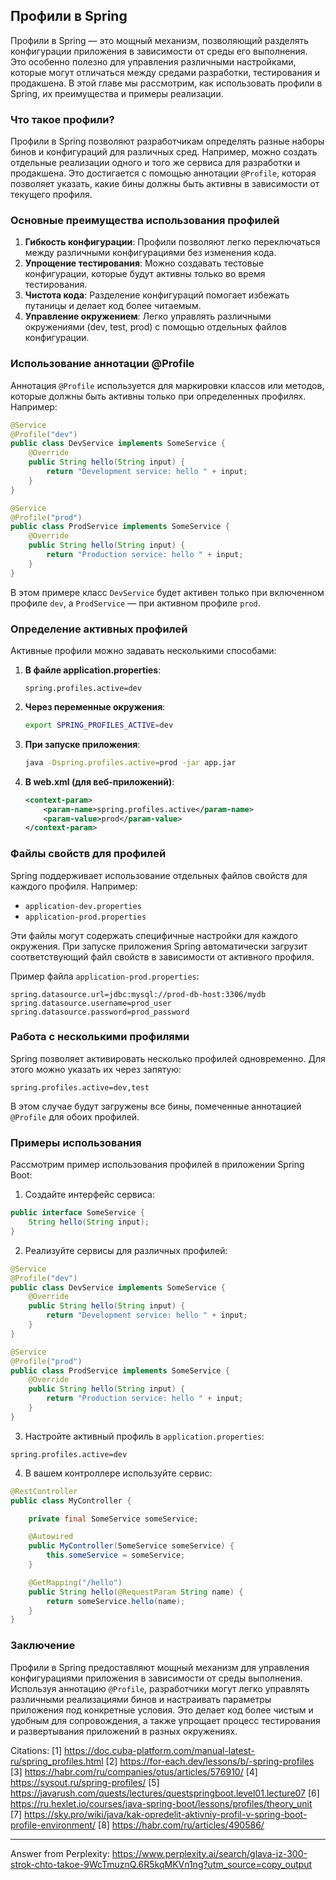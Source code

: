 ## Профили в Spring

Профили в Spring — это мощный механизм, позволяющий разделять конфигурации приложения в зависимости от среды его выполнения. Это особенно полезно для управления различными настройками, которые могут отличаться между средами разработки, тестирования и продакшена. В этой главе мы рассмотрим, как использовать профили в Spring, их преимущества и примеры реализации.

### Что такое профили?

Профили в Spring позволяют разработчикам определять разные наборы бинов и конфигураций для различных сред. Например, можно создать отдельные реализации одного и того же сервиса для разработки и продакшена. Это достигается с помощью аннотации `@Profile`, которая позволяет указать, какие бины должны быть активны в зависимости от текущего профиля.

### Основные преимущества использования профилей

1. **Гибкость конфигурации**: Профили позволяют легко переключаться между различными конфигурациями без изменения кода.
2. **Упрощение тестирования**: Можно создавать тестовые конфигурации, которые будут активны только во время тестирования.
3. **Чистота кода**: Разделение конфигураций помогает избежать путаницы и делает код более читаемым.
4. **Управление окружением**: Легко управлять различными окружениями (dev, test, prod) с помощью отдельных файлов конфигурации.

### Использование аннотации @Profile

Аннотация `@Profile` используется для маркировки классов или методов, которые должны быть активны только при определенных профилях. Например:

```java
@Service
@Profile("dev")
public class DevService implements SomeService {
    @Override
    public String hello(String input) {
        return "Development service: hello " + input;
    }
}

@Service
@Profile("prod")
public class ProdService implements SomeService {
    @Override
    public String hello(String input) {
        return "Production service: hello " + input;
    }
}
```

В этом примере класс `DevService` будет активен только при включенном профиле `dev`, а `ProdService` — при активном профиле `prod`.

### Определение активных профилей

Активные профили можно задавать несколькими способами:

1. **В файле application.properties**:
   ```properties
   spring.profiles.active=dev
   ```

2. **Через переменные окружения**:
   ```bash
   export SPRING_PROFILES_ACTIVE=dev
   ```

3. **При запуске приложения**:
   ```bash
   java -Dspring.profiles.active=prod -jar app.jar
   ```

4. **В web.xml (для веб-приложений)**:
   ```xml
   <context-param>
       <param-name>spring.profiles.active</param-name>
       <param-value>prod</param-value>
   </context-param>
   ```

### Файлы свойств для профилей

Spring поддерживает использование отдельных файлов свойств для каждого профиля. Например:

- `application-dev.properties`
- `application-prod.properties`

Эти файлы могут содержать специфичные настройки для каждого окружения. При запуске приложения Spring автоматически загрузит соответствующий файл свойств в зависимости от активного профиля.

Пример файла `application-prod.properties`:

```properties
spring.datasource.url=jdbc:mysql://prod-db-host:3306/mydb
spring.datasource.username=prod_user
spring.datasource.password=prod_password
```

### Работа с несколькими профилями

Spring позволяет активировать несколько профилей одновременно. Для этого можно указать их через запятую:

```properties
spring.profiles.active=dev,test
```

В этом случае будут загружены все бины, помеченные аннотацией `@Profile` для обоих профилей.

### Примеры использования

Рассмотрим пример использования профилей в приложении Spring Boot:

1. Создайте интерфейс сервиса:

```java
public interface SomeService {
    String hello(String input);
}
```

2. Реализуйте сервисы для различных профилей:

```java
@Service
@Profile("dev")
public class DevService implements SomeService {
    @Override
    public String hello(String input) {
        return "Development service: hello " + input;
    }
}

@Service
@Profile("prod")
public class ProdService implements SomeService {
    @Override
    public String hello(String input) {
        return "Production service: hello " + input;
    }
}
```

3. Настройте активный профиль в `application.properties`:

```properties
spring.profiles.active=dev
```

4. В вашем контроллере используйте сервис:

```java
@RestController
public class MyController {

    private final SomeService someService;

    @Autowired
    public MyController(SomeService someService) {
        this.someService = someService;
    }

    @GetMapping("/hello")
    public String hello(@RequestParam String name) {
        return someService.hello(name);
    }
}
```

### Заключение

Профили в Spring предоставляют мощный механизм для управления конфигурациями приложения в зависимости от среды выполнения. Используя аннотацию `@Profile`, разработчики могут легко управлять различными реализациями бинов и настраивать параметры приложения под конкретные условия. Это делает код более чистым и удобным для сопровождения, а также упрощает процесс тестирования и развертывания приложений в разных окружениях.

Citations:
[1] https://doc.cuba-platform.com/manual-latest-ru/spring_profiles.html
[2] https://for-each.dev/lessons/b/-spring-profiles
[3] https://habr.com/ru/companies/otus/articles/576910/
[4] https://sysout.ru/spring-profiles/
[5] https://javarush.com/quests/lectures/questspringboot.level01.lecture07
[6] https://ru.hexlet.io/courses/java-spring-boot/lessons/profiles/theory_unit
[7] https://sky.pro/wiki/java/kak-opredelit-aktivniy-profil-v-spring-boot-profile-environment/
[8] https://habr.com/ru/articles/490586/

---
Answer from Perplexity: https://www.perplexity.ai/search/glava-iz-300-strok-chto-takoe-9WcTmuznQ.6R5kqMKVn1ng?utm_source=copy_output
